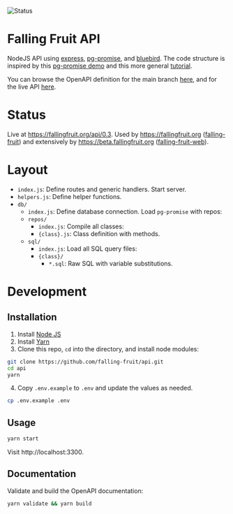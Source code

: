 ![Status](https://img.shields.io/badge/Status-Actively%20developed-darkgreen.svg?style=flat-square)

Falling Fruit API
=================

NodeJS API using [express](https://github.com/expressjs/express), [pg-promise](https://github.com/vitaly-t/pg-promise), and [bluebird](https://github.com/petkaantonov/bluebird). The code structure is inspired by this [pg-promise demo](https://github.com/vitaly-t/pg-promise-demo) and this more general [tutorial](http://mherman.org/blog/2016/03/13/designing-a-restful-api-with-node-and-postgres/#.WgOMrhNSyEI).

You can browse the OpenAPI definition for the main branch [here](https://petstore.swagger.io/?url=https://raw.githubusercontent.com/falling-fruit/api/main/docs/openapi.yml), and for the live API [here](https://petstore.swagger.io/?url=https://fallingfruit.org/api/0.3/openapi.yml).

# Status

Live at https://fallingfruit.org/api/0.3. Used by https://fallingfruit.org ([falling-fruit](https://github.com/falling-fruit/falling-fruit)) and extensively by https://beta.fallingfruit.org ([falling-fruit-web](https://github.com/falling-fruit/falling-fruit-web)).

# Layout

- `index.js`: Define routes and generic handlers. Start server.
- `helpers.js`: Define helper functions.
- `db/`
  - `index.js`: Define database connection. Load `pg-promise` with repos:
  - `repos/`
    - `index.js`: Compile all classes:
    - `{class}.js`: Class definition with methods.
  - `sql/`
    - `index.js`: Load all SQL query files:
    - `{class}/`
      - `*.sql`: Raw SQL with variable substitutions.

# Development

## Installation

1. Install [Node JS](https://nodejs.org/)
2. Install [Yarn](https://classic.yarnpkg.com/lang/en/docs/install)
3. Clone this repo, `cd` into the directory, and install node modules:

```bash
git clone https://github.com/falling-fruit/api.git
cd api
yarn
```

4. Copy `.env.example` to `.env` and update the values as needed.

```bash
cp .env.example .env
```

## Usage

```sh
yarn start
```

Visit http://localhost:3300.

## Documentation

Validate and build the OpenAPI documentation:

```sh
yarn validate && yarn build
```
